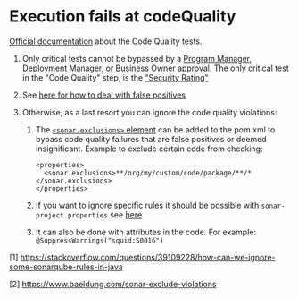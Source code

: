 # Execution fails at codeQuality
[Official documentation](https://experienceleague.adobe.com/docs/experience-manager-cloud-manager/using/how-to-use/understand-your-test-results.html?lang=en#code-quality-testing) about the Code Quality tests.

1. Only critical tests cannot be bypassed by a [Program Manager, Deployment Manager, or Business Owner approval](https://www.adobe.com/go/aem_cloud_mrg_usersroles_en).
   The only critical test in the "Code Quality" step, is the ["Security Rating"](https://experienceleague.adobe.com/docs/experience-manager-cloud-manager/using/how-to-use/understand-your-test-results.html?lang=en#code-quality-testing)

2. See [here for how to deal with false positives](https://experienceleague.adobe.com/docs/experience-manager-cloud-manager/using/how-to-use/understand-your-test-results.html?lang=en#dealing-with-false-positives)

2. Otherwise, as a last resort you can ignore the code quality violations:
   1.  The [```<sonar.exclusions>``` element](https://stackoverflow.com/questions/21425012/configure-sonar-to-exclude-files-from-maven-pom-xml) can be added to the pom.xml to bypass code quality failures that are false positives or deemed insignificant.
       Example to exclude certain code from checking: 
       ```
       <properties>
         <sonar.exclusions>**/org/my/custom/code/package/**/*</sonar.exclusions>
       </properties>
       ``` 
   2. If you want to ignore specific rules it should be possible with `sonar-project.properties` see [here](https://www.baeldung.com/sonar-exclude-violations)

   3. It can also be done with attributes in the code. For example: `@SuppressWarnings("squid:S0016")`


\[1] https://stackoverflow.com/questions/39109228/how-can-we-ignore-some-sonarqube-rules-in-java

\[2] https://www.baeldung.com/sonar-exclude-violations

